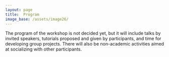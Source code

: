 ```yaml
---
layout: page
title:  Program
image_base: /assets/image26/
---
```


 The program of the workshop is not decided yet, but it will include talks by invited speakers, tutorials proposed and given by participants, and time for developing group projects. There will also be non-academic activities aimed at socializing with other participants.

<!-- 
**Main activities:**

-   Keynote talks: Alberto Aletá, Marta Sales-Pardo, and Sofia Teixeira will present their work.

-   Tutorials: proposed and given by the participants on relevant topics.

-   Projects: participants will split into groups and will formalize a research question. They will present their (partial) results on the last day of the workshop.

**Social activities:**

-   Social event in Barcelona before leaving for the venue at La Muriel (Carrer de Verntallat, 30).

-   Guided tour of the Volcanic area

-   Stargazing activity

-   Night games and activities

<img src="/assets/image24/program.png" width="100%"/> -->
